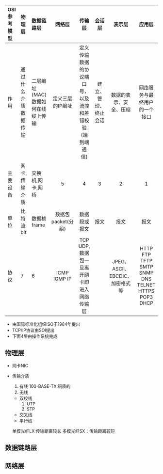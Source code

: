 |OSI参考模型|物理层|数据链路层|网络层|传输层|会话层|表示层|应用层|
|:---|:---|:---|:---:|:---:|:---:|:---:|:---:|
|作用|通过什么介质数据传输|二层编址(MAC)数据如何在线缆上传输|定义三层的IP编址|定义传输数据的协议端口号，以及流控和差错校验(端到端通信)|建立、管理、终止会话|数据的表示、安全、压缩|网络服务与最终用户的一个接口|
|主要设备|网卡,传输介质|交换机,网卡,网桥|5|4|3|2|1|
|单位|比特流bit|数据桢frame|数据包packet(分组)|数据段或报文|报文|报文|报文|
|协议|7|6|ICMP IGMP IP|TCP UDP,数据包一旦离开网卡即进入网络传输层||JPEG、ASCll、EBCDIC、加密格式等|HTTP FTP TFTP SMTP SNMP DNS TELNET HTTPS POP3 DHCP|
* 由国际标准化组织ISO于1984年提出
* TCP/IP协议由SOI提出
* 下面4层由操作系统完成
## 物理层
* 网卡NIC
* 传输介质
  1. 有线
  100-BASE-TX:铜质的
  2. 无线
  
  * 双绞线
    1. UTP    
    2. STP
  * 交叉线
  * 平行线
  
  单模光纤LX:传输距离较长
  多模光纤SX：传输距离较短
## 数据链路层

## 网络层
